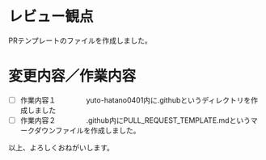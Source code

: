 # レビュー観点
 PRテンプレートのファイルを作成しました。
# 変更内容／作業内容
 - [ ] 作業内容１
 　　　　yuto-hatano0401内に.githubというディレクトリを作成しました
 - [ ] 作業内容２
 　　　　.github内にPULL_REQUEST_TEMPLATE.mdというマークダウンファイルを作成しました。

以上、よろしくおねがいします。
